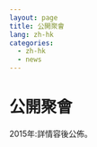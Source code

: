 ```yaml
---  
layout: page  
title: 公開聚會  
lang: zh-hk  
categories:   
  - zh-hk  
  - news  
---  
```

公開聚會
======================
2015年:詳情容後公佈。